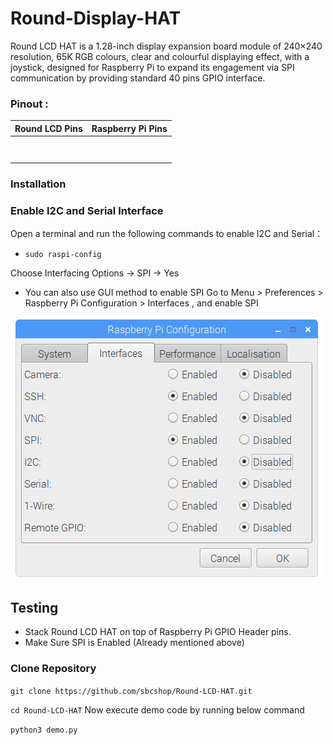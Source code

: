 # Round-Display-HAT

Round LCD HAT is a 1.28-inch display expansion board module of 240×240 resolution, 65K RGB colours, clear and colourful displaying effect, with a joystick, designed for Raspberry Pi to expand its engagement via SPI communication by providing standard 40 pins GPIO interface. 

### Pinout :

|  Round LCD Pins |   Raspberry Pi Pins  |
|-----------------|----------------------|
|                 |                      |
|                 |                      |
|                 |                      |
|                 |                      |
|                 |                      |
|                 |                      |
|                 |                      |
|                 |                      |

### Installation

### Enable I2C and Serial Interface

 Open a terminal and run the following commands to enable I2C and Serial：


* ``` sudo raspi-config ```

Choose Interfacing Options -> SPI -> Yes 

* You can also use GUI method to enable SPI Go to Menu > Preferences > Raspberry Pi Configuration > Interfaces , and enable SPI

<img src="images/spi_en_gui.png" />

## Testing

* Stack Round LCD HAT on top of Raspberry Pi GPIO Header pins.
*  Make Sure SPI is Enabled (Already mentioned above)

### Clone Repository

``` git clone https://github.com/sbcshop/Round-LCD-HAT.git ```

``` cd Round-LCD-HAT ```
Now execute demo code by running below command

``` python3 demo.py ```

